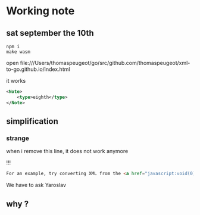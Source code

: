 # Working note

## sat september the 10th

```
npm i
make wasm
```

open file:///Users/thomaspeugeot/go/src/github.com/thomaspeugeot/xml-to-go.github.io/index.html

it works

```xml
<Note>
    <type>eighth</type>
</Note>
```

## simplification

### strange 

when i remove this line, it does not work anymore

!!!

```html
For an example, try converting XML from the <a href="javascript:void(0);" id="sample">Sample</a>
```

We have to ask Yaroslav

## why ?




